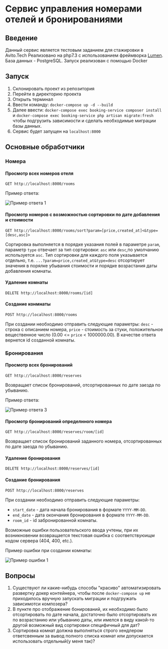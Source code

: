 # Сервис управления номерами отелей и бронированиями

## Введение
Данный сервис является тестовым заданием для стажировки в Avito.Tech
Реализовано на php7.3 с использованием фреймворка [Lumen](https://lumen.laravel.com/ "Оф. сайт"). База данных - PostgreSQL.
Запуск реализован с помощью Docker
## Запуск
1. Склонировать проект из репозитория
1. Перейти в директорию проекта
1. Открыть терминал
1. Ввести команду:
`docker-compose up -d --build`
1. Далее ввести: `docker-compose exec booking-service composer install ` и `docker-compose exec booking-service php artisan migrate:fresh` чтобы подгрузить зависимости и сделать необходимые миграции базы данных.
1. Сервис будет запущен на `localhost:8000`
## Основные обработчики

### Номера
#### Просмотр всех номеров отеля

`GET http://localhost:8000/rooms`

Пример ответа:

![Пример ответа 1](https://sun9-14.userapi.com/impg/ATv0CsCJc6CZp-Zh2Mh9TJSL84NEM9uabvCunw/dkDl2Nn2Qio.jpg?size=533x543&quality=96&proxy=1&sign=be16243b10dfcebde313c4ff26d47865&type=album)

#### Просмотр номеров с возможностью сортировки по дате добавления и стоимости

`GET http://localhost:8000/rooms/sort?param=[price,created_at]<&type=[desc,asc]>`

Сортировка выполняется в порядке указания полей в параметре `param`, параметр `type` отвечает 
за тип сортировки: `asc` или `desc`,по умолчанию используется `asc`.
 Тип сортировки для каждого поля указывается отдельно, 
 т.е. `...?param=price,created_at&type=desc` отсортирует значения в порялке убывания стоимости 
 и порядке возрастания даты добавления комнаты.
 
#### Удаление комнаты
 
 `DELETE http://localhost:8000/rooms/[id]`
 
#### Создание конмнаты
 
 `POST http://localhost:8000/rooms`
 
 При создании необходимо отправить следующие параметры:
 `desc` - строка с описанием номера, `price` - стоимость за стуки, положительное вещественное число 
 (0.00 <= `price` < 1000000.00). В качестве ответа вернется id созданной комнаты.
 
 ### Бронирования
 
#### Просмотр всех бронирований
 
 `GET http://localhost:8000/reserves`
 
Возвращает список бронирований, отсортированных по дате заезда по убыванию. 
 
Пример ответа:
 
![Пример ответа 3](https://sun9-76.userapi.com/impg/to349ykiY1ylevos8WAVVRk-GlTxp2aQj4SNJg/mL4OZn2p2fc.jpg?size=665x679&quality=96&proxy=1&sign=2fc96a184deff16c46f34bb84ebb9013&type=album)

#### Просмотр бронирований определнного номера

 `GET http://localhost:8000/reserves/room/[id]`

 Возвращает список бронирований заданного номера, отсортированных по дате заезда по убыванию. 

#### Удаление бронирования

 `DELETE http://localhost:8000/reserves/[id]`

#### Создание бронирования 

 `POST http://localhost:8000/reserves`
 
 При создании необходимо отправить следующие параметры:
 - `start_date` - дата начала бронирования в формате `YYYY-MM-DD`.
 - `end_date` - дата окончания бронирования в формате `YYYY-MM-DD`.
 - `room_id` - id забронированной комнаты.
 
Возможные ошибки пользовательского ввода учтены, при 
их возникновении возвращается текстовая ошибка 
с соответствуюищм кодом сервера (404, 400, etc.).

Пример ошибки при создании комнаты:

![Пример ошибки 1](https://sun9-62.userapi.com/impg/_IyawrJn-5wQbw4XdIp2JMXDE0pJrgdl6EJWRg/YHOpWFdsOts.jpg?size=502x443&quality=96&proxy=1&sign=531840efc9577deab72b759379382609&type=album)

## Вопросы
1. Существуют ли какие-нибудь способы "красиво" автоматизировать развертку докер контейнера, чтобы после `docker-compose up` не приходилось вручную запускать миграции и подгружать зависимотси композера?
2. В пункте про отображение бонирований, их необходимо было отсортировать по дате начала, достаточно было отсортировать их по возрастанию или убыванию даты, или имелся в виду какой-то другой возможный вид сортировки специфичный для дат?
3. Сортировка комнат должна выполняться строго хендлером ответсвенным за вывод полного списка комнат или допускается использовать отдельный(у меня так)?
